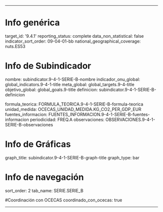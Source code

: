 ---

# Info genérica
target_id: '9.4.1'
reporting_status: complete
data_non_statistical: false
indicator_sort_order: 09-04-01-bb
national_geographical_coverage: nuts.ES53

# Info de Subindicador
nombre: subindicator.9-4-1-SERIE-B-nombre
indicador_onu_global: global_indicators.9-4-1-title
meta_global: global_targets.9-4-title
objetivo_global: global_goals.9-title
definicion: subindicator.9-4-1-SERIE-B-definicion

formula_teorica: FORMULA_TEORICA.9-4-1-SERIE-B-formula-teorica
unidad_medida: OCECAS_UNIDAD_MEDIDA.KG_CO2_PER_GDP_EUR
fuentes_informacion: FUENTES_INFORMACION.9-4-1-SERIE-B-fuentes-informacion
periodicidad: FREQ.A
observaciones: OBSERVACIONES.9-4-1-SERIE-B-observaciones
# Info de Gráficas
graph_title: subindicator.9-4-1-SERIE-B-graph-title
graph_type: bar

# Info de navegación
sort_order: 2
tab_name: SERIE.SERIE_B

#Coordinación con OCECAS
coordinado_con_ocecas: true

---
